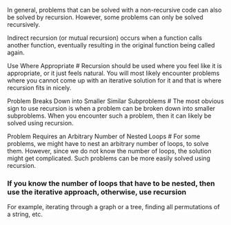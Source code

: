 
In general, problems that can be solved with a non-recursive code can also be solved by recursion. However, some problems can only be solved recursively.

Indirect recursion (or mutual recursion) occurs when a function calls another function, eventually resulting in the original function being called again.

Use Where Appropriate #
Recursion should be used where you feel like it is appropriate, or it just feels natural. You will most likely encounter problems where you cannot come up with an iterative solution for it and that is where recursion fits in nicely.

Problem Breaks Down into Smaller Similar Subproblems #
The most obvious sign to use recursion is when a problem can be broken down into smaller subproblems. When you encounter such a problem, then it can likely be solved using recursion.

Problem Requires an Arbitrary Number of Nested Loops #
For some problems, we might have to nest an arbitrary number of loops, to solve them. However, since we do not know the number of loops, the solution might get complicated. Such problems can be more easily solved using recursion.

### If you know the number of loops that have to be nested, then use the iterative approach, otherwise, use recursion

For example, iterating through a graph or a tree, finding all permutations of a string, etc.
